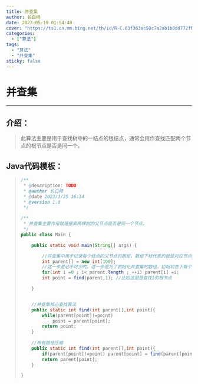 ```yaml
---
title: 并查集
author: 长白崎
date: 2023-05-19 01:54:48
cover: "https://ts1.cn.mm.bing.net/th/id/R-C.63f363ac58c7a2ab1b0dd772fb10c0af?rik=2KkL%2f5xzD3yihA&riu=http%3a%2f%2fimage.zzd.sm.cn%2f9616253699793162824.jpg%3fid%3d0&ehk=S7t%2fWpNOqZMLEdmU7BZVsOjYMnBPanTPaxoUBKpIgaE%3d&risl=&pid=ImgRaw&r=0"
categories:
  - ["算法"]
tags:
  - "算法"
  - "并查集"
sticky: false
---
```






# 并查集

---

## 介绍：

> 此算法主要是用于查找树中的一结点的根结点，通常会用作查找匹配两个节点的根节点是否是同一个。

## Java代码模板：

> ```java
> /**
>  * @description: TODO
>  * @author 长白崎
>  * @date 2023/3/25 16:34
>  * @version 1.0
>  */
> 
> /**
>  * 并查集主要作用就是搜索两棵树的父节点是否是同一个节点。
>  */
> public class Main {
> 
>     public static void main(String[] args) {
> 
>         //并查集中用于记录每个结点的父节点的数组，数组下标代表的就是对应节点，对应下标数组元素的内容代表的是其父结点。
>         int parent[] = new int[100];
>         //这一步是必不可少的，这一步是为了初始化并查集的数组，初始状态下每个结点的父结点就是他本身。
>         for(int i =0 ; i< parent.length ; ++i) parent[i] =i;
>         int point = find(parent,1); //比如这里是查找1的根节点
> 
>     }
> 
> 
>     //并查集核心查找算法
>     public static int find(int parent[],int point){
>         while(parent[point]!=point)
>             point = parent[point];
>         return point;
>     }
>     
>     //带有路径压缩
>     public static int find(int parent[],int point){
>         if(parent[point]!=point) parent[point] = find(parent[point]);
>         return parent[point];
>     }
> 
> }
> 
> ```



